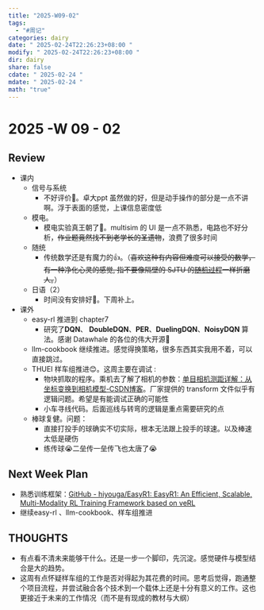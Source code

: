 ```yaml
---
title: "2025-W09-02"
tags:
  - "#周记"
categories: dairy
date: " 2025-02-24T22:26:23+08:00 "
modify: " 2025-02-24T22:26:23+08:00 "
dir: dairy
share: false
cdate: " 2025-02-24 "
mdate: " 2025-02-24 "
math: "true"
---
```


# 2025 -W 09 - 02

## Review

- 课内
    - 信号与系统
        - 不好评价🫠。卓大ppt 虽然做的好，但是动手操作的部分是一点不讲啊。浮于表面的感觉，上课信息密度低
    - 模电。
        - 模电实验真王朝了🥲。multisim 的 UI 是一点不熟悉，电路也不好分析，~~作业题竟然找不到老学长的圣遗物~~，浪费了很多时间
    - 随统
        - 传统数学还是有魔力的👍。（~~喜欢这种有内容但难度可以接受的数学，有一种净化心灵的感觉, 指不要像隔壁的 SJTU 的[随机过程](https://notes.sjtu.edu.cn/s/VhRxSDxuJ)一样折磨人。~~）
    - 日语（2）
        - 时间没有安排好🥺。下周补上。
- 课外
    - easy-rl 推进到 chapter7
        - 研究了**DQN**、 **DoubleDQN**、**PER**、**DuelingDQN**、**NoisyDQN** 算法。感谢 Datawhale 的各位的伟大开源🙏
    - llm-cookbook 继续推进。感觉得换策略，很多东西其实我用不着，可以直接跳过。
    - THUEI 样车组推进😊。这周主要在调试 :
        - 物块抓取的程序。乘机去了解了相机的参数：[单目相机测距详解：从坐标变换到相机模型-CSDN博客](https://blog.csdn.net/qq_44876051/article/details/119425951)。厂家提供的 transform 文件似乎有逻辑问题。希望是有能调试正确的可能性
        - 小车寻线代码。后面巡线与转弯的逻辑是重点需要研究的点
    - 棒球复健。问题：
        - 直接打投手的球确实不切实际，根本无法跟上投手的球速。以及棒速太低是硬伤
        - 练传球😭二垒传一垒传飞也太唐了😭

## Next Week Plan

- 熟悉训练框架：[GitHub - hiyouga/EasyR1: EasyR1: An Efficient, Scalable, Multi-Modality RL Training Framework based on veRL](https://github.com/hiyouga/EasyR1)
- 继续easy-rl 、llm-cookbook、样车组推进

## THOUGHTS

- 有点看不清未来能够干什么。还是一步一个脚印，先沉淀。感觉硬件与模型结合是大的趋势。
- 这周有点怀疑样车组的工作是否对得起为其花费的时间。思考后觉得，跑通整个项目流程，并尝试融合各个技术到一个载体上还是十分有意义的工作。这也更接近于未来的工作情况（而不是有现成的教材与大纲）
